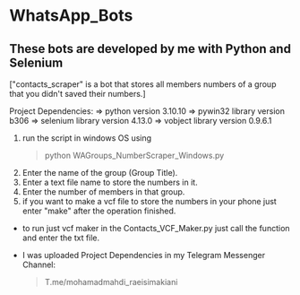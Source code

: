 # WhatsApp_Bots
These bots are developed by me with Python and Selenium
---------------
["contacts_scraper" is a bot that stores all members numbers of a group that you didn't saved their numbers.]

Project Dependencies:
  => python version 3.10.10
  => pywin32 library version b306
  => selenium library version 4.13.0
  => vobject library version 0.9.6.1

1) run the script in windows OS using
    > python WAGroups_NumberScraper_Windows.py
2) Enter the name of the group (Group Title).
3) Enter a text file name to store the numbers in it.
4) Enter the number of members in that group.
5) if you want to make a vcf file to store the numbers in your phone just enter "make" after the operation finished.

* to run just vcf maker in the Contacts_VCF_Maker.py just call the function and enter the txt file.

* I was uploaded Project Dependencies in my Telegram Messenger Channel:
    > T.me/mohamadmahdi_raeisimakiani
